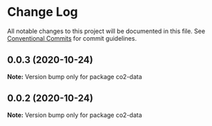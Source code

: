 # Change Log

All notable changes to this project will be documented in this file.
See [Conventional Commits](https://conventionalcommits.org) for commit guidelines.

## 0.0.3 (2020-10-24)

**Note:** Version bump only for package co2-data





## 0.0.2 (2020-10-24)

**Note:** Version bump only for package co2-data
